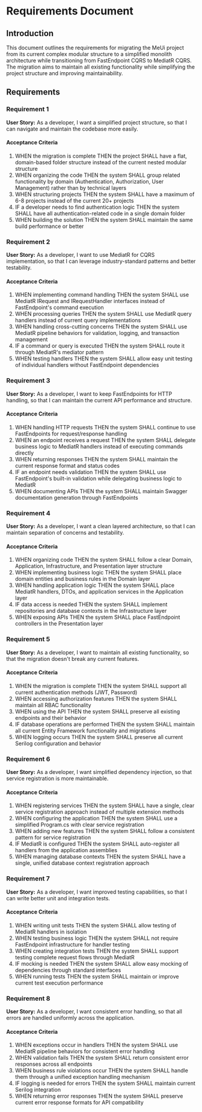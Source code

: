 # Requirements Document

## Introduction

This document outlines the requirements for migrating the MeUi project from its current complex modular structure to a simplified monolith architecture while transitioning from FastEndpoint CQRS to MediatR CQRS. The migration aims to maintain all existing functionality while simplifying the project structure and improving maintainability.

## Requirements

### Requirement 1

**User Story:** As a developer, I want a simplified project structure, so that I can navigate and maintain the codebase more easily.

#### Acceptance Criteria

1. WHEN the migration is complete THEN the project SHALL have a flat, domain-based folder structure instead of the current nested modular structure
2. WHEN organizing the code THEN the system SHALL group related functionality by domain (Authentication, Authorization, User Management) rather than by technical layers
3. WHEN structuring projects THEN the system SHALL have a maximum of 6-8 projects instead of the current 20+ projects
4. IF a developer needs to find authentication logic THEN the system SHALL have all authentication-related code in a single domain folder
5. WHEN building the solution THEN the system SHALL maintain the same build performance or better

### Requirement 2

**User Story:** As a developer, I want to use MediatR for CQRS implementation, so that I can leverage industry-standard patterns and better testability.

#### Acceptance Criteria

1. WHEN implementing command handling THEN the system SHALL use MediatR IRequest and IRequestHandler interfaces instead of FastEndpoint's command execution
2. WHEN processing queries THEN the system SHALL use MediatR query handlers instead of current query implementations
3. WHEN handling cross-cutting concerns THEN the system SHALL use MediatR pipeline behaviors for validation, logging, and transaction management
4. IF a command or query is executed THEN the system SHALL route it through MediatR's mediator pattern
5. WHEN testing handlers THEN the system SHALL allow easy unit testing of individual handlers without FastEndpoint dependencies

### Requirement 3

**User Story:** As a developer, I want to keep FastEndpoints for HTTP handling, so that I can maintain the current API performance and structure.

#### Acceptance Criteria

1. WHEN handling HTTP requests THEN the system SHALL continue to use FastEndpoints for request/response handling
2. WHEN an endpoint receives a request THEN the system SHALL delegate business logic to MediatR handlers instead of executing commands directly
3. WHEN returning responses THEN the system SHALL maintain the current response format and status codes
4. IF an endpoint needs validation THEN the system SHALL use FastEndpoint's built-in validation while delegating business logic to MediatR
5. WHEN documenting APIs THEN the system SHALL maintain Swagger documentation generation through FastEndpoints

### Requirement 4

**User Story:** As a developer, I want a clean layered architecture, so that I can maintain separation of concerns and testability.

#### Acceptance Criteria

1. WHEN organizing code THEN the system SHALL follow a clear Domain, Application, Infrastructure, and Presentation layer structure
2. WHEN implementing business logic THEN the system SHALL place domain entities and business rules in the Domain layer
3. WHEN handling application logic THEN the system SHALL place MediatR handlers, DTOs, and application services in the Application layer
4. IF data access is needed THEN the system SHALL implement repositories and database contexts in the Infrastructure layer
5. WHEN exposing APIs THEN the system SHALL place FastEndpoint controllers in the Presentation layer

### Requirement 5

**User Story:** As a developer, I want to maintain all existing functionality, so that the migration doesn't break any current features.

#### Acceptance Criteria

1. WHEN the migration is complete THEN the system SHALL support all current authentication methods (JWT, Password)
2. WHEN accessing authorization features THEN the system SHALL maintain all RBAC functionality
3. WHEN using the API THEN the system SHALL preserve all existing endpoints and their behavior
4. IF database operations are performed THEN the system SHALL maintain all current Entity Framework functionality and migrations
5. WHEN logging occurs THEN the system SHALL preserve all current Serilog configuration and behavior

### Requirement 6

**User Story:** As a developer, I want simplified dependency injection, so that service registration is more maintainable.

#### Acceptance Criteria

1. WHEN registering services THEN the system SHALL have a single, clear service registration approach instead of multiple extension methods
2. WHEN configuring the application THEN the system SHALL use a simplified Program.cs with clear service registration
3. WHEN adding new features THEN the system SHALL follow a consistent pattern for service registration
4. IF MediatR is configured THEN the system SHALL auto-register all handlers from the application assemblies
5. WHEN managing database contexts THEN the system SHALL have a single, unified database context registration approach

### Requirement 7

**User Story:** As a developer, I want improved testing capabilities, so that I can write better unit and integration tests.

#### Acceptance Criteria

1. WHEN writing unit tests THEN the system SHALL allow testing of MediatR handlers in isolation
2. WHEN testing business logic THEN the system SHALL not require FastEndpoint infrastructure for handler testing
3. WHEN creating integration tests THEN the system SHALL support testing complete request flows through MediatR
4. IF mocking is needed THEN the system SHALL allow easy mocking of dependencies through standard interfaces
5. WHEN running tests THEN the system SHALL maintain or improve current test execution performance

### Requirement 8

**User Story:** As a developer, I want consistent error handling, so that all errors are handled uniformly across the application.

#### Acceptance Criteria

1. WHEN exceptions occur in handlers THEN the system SHALL use MediatR pipeline behaviors for consistent error handling
2. WHEN validation fails THEN the system SHALL return consistent error responses across all endpoints
3. WHEN business rule violations occur THEN the system SHALL handle them through a unified exception handling mechanism
4. IF logging is needed for errors THEN the system SHALL maintain current Serilog integration
5. WHEN returning error responses THEN the system SHALL preserve current error response formats for API compatibility
